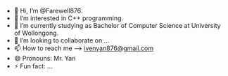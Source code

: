 - 👋 Hi, I’m @Farewell876.
- 👀 I’m interested in C++ programming.
- 🌱 I’m currently studying as Bachelor of Computer Science at University of Wollongong.
- 💞️ I’m looking to collaborate on ...
- 📫 How to reach me --> ivenyan876@gmail.com
- 😄 Pronouns: Mr. Yan
- ⚡ Fun fact: ...

<!---
Farewell876/Farewell876 is a ✨ special ✨ repository because its `README.md` (this file) appears on your GitHub profile.
You can click the Preview link to take a look at your changes.
--->
